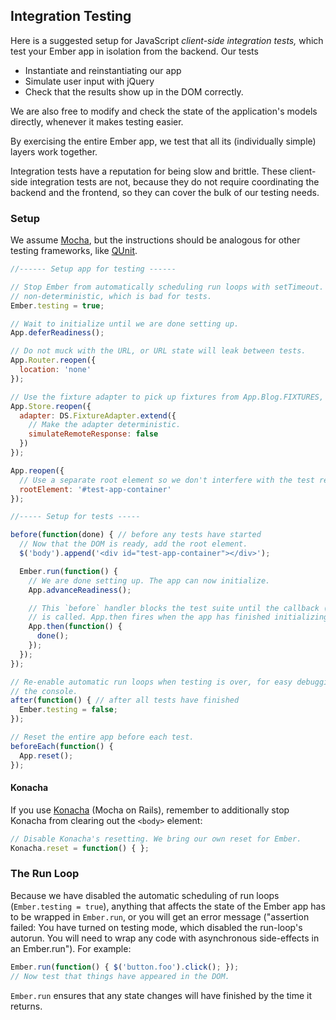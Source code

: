 ## Integration Testing

Here is a suggested setup for JavaScript *client-side integration tests,*
which test your Ember app in isolation from the backend. Our tests

* Instantiate and reinstantiating our app
* Simulate user input with jQuery
* Check that the results show up in the DOM correctly.

We are also free to modify and check the state of the application's models
directly, whenever it makes testing easier.

By exercising the entire Ember app, we test that all its (individually simple)
layers work together.

Integration tests have a reputation for being slow and brittle. These
client-side integration tests are not, because they do not require
coordinating the backend and the frontend, so they can cover the bulk of our
testing needs.

### Setup

We assume [Mocha](http://visionmedia.github.io/mocha/), but the instructions
should be analogous for other testing frameworks, like
[QUnit](http://qunitjs.com/).

```javascript
//------ Setup app for testing ------

// Stop Ember from automatically scheduling run loops with setTimeout. It's
// non-deterministic, which is bad for tests.
Ember.testing = true;

// Wait to initialize until we are done setting up.
App.deferReadiness();

// Do not muck with the URL, or URL state will leak between tests.
App.Router.reopen({
  location: 'none'
});

// Use the fixture adapter to pick up fixtures from App.Blog.FIXTURES, etc.
App.Store.reopen({
  adapter: DS.FixtureAdapter.extend({
    // Make the adapter deterministic.
    simulateRemoteResponse: false
  })
});

App.reopen({
  // Use a separate root element so we don't interfere with the test reporter.
  rootElement: '#test-app-container'
});

//----- Setup for tests -----

before(function(done) { // before any tests have started
  // Now that the DOM is ready, add the root element.
  $('body').append('<div id="test-app-container"></div>');

  Ember.run(function() {
    // We are done setting up. The app can now initialize.
    App.advanceReadiness();

    // This `before` handler blocks the test suite until the callback (done)
    // is called. App.then fires when the app has finished initializing.
    App.then(function() {
      done();
    });
  });
});

// Re-enable automatic run loops when testing is over, for easy debugging in
// the console.
after(function() { // after all tests have finished
  Ember.testing = false;
});

// Reset the entire app before each test.
beforeEach(function() {
  App.reset();
});
```

#### Konacha

If you use [Konacha](https://github.com/jfirebaugh/konacha) (Mocha on Rails),
remember to additionally stop Konacha from clearing out the `<body>` element:

```javascript
// Disable Konacha's resetting. We bring our own reset for Ember.
Konacha.reset = function() { };
```

### The Run Loop

Because we have disabled the automatic scheduling of run loops (`Ember.testing
= true`), anything that affects the state of the Ember app has to be wrapped
in `Ember.run`, or you will get an error message ("assertion failed: You have
turned on testing mode, which disabled the run-loop's autorun. You will need
to wrap any code with asynchronous side-effects in an Ember.run"). For
example:

```javascript
Ember.run(function() { $('button.foo').click(); });
// Now test that things have appeared in the DOM.
```

`Ember.run` ensures that any state changes will have finished by the time it
returns.
